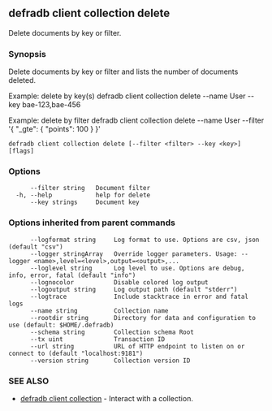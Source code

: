 ## defradb client collection delete

Delete documents by key or filter.

### Synopsis

Delete documents by key or filter and lists the number of documents deleted.
		
Example: delete by key(s)
  defradb client collection delete --name User --key bae-123,bae-456

Example: delete by filter
  defradb client collection delete --name User --filter '{ "_gte": { "points": 100 } }'
		

```
defradb client collection delete [--filter <filter> --key <key>] [flags]
```

### Options

```
      --filter string   Document filter
  -h, --help            help for delete
      --key strings     Document key
```

### Options inherited from parent commands

```
      --logformat string     Log format to use. Options are csv, json (default "csv")
      --logger stringArray   Override logger parameters. Usage: --logger <name>,level=<level>,output=<output>,...
      --loglevel string      Log level to use. Options are debug, info, error, fatal (default "info")
      --lognocolor           Disable colored log output
      --logoutput string     Log output path (default "stderr")
      --logtrace             Include stacktrace in error and fatal logs
      --name string          Collection name
      --rootdir string       Directory for data and configuration to use (default: $HOME/.defradb)
      --schema string        Collection schema Root
      --tx uint              Transaction ID
      --url string           URL of HTTP endpoint to listen on or connect to (default "localhost:9181")
      --version string       Collection version ID
```

### SEE ALSO

* [defradb client collection](defradb_client_collection.md)	 - Interact with a collection.

